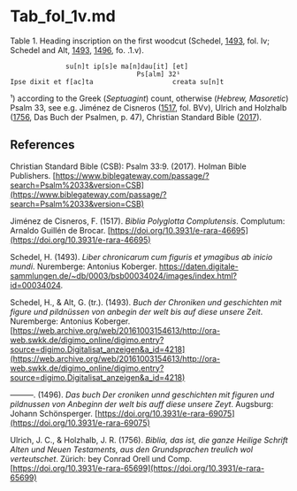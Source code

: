 # Tab_fol_1v.md

Table 1. Heading inscription on the first woodcut (Schedel, [1493](https://web.archive.org/web/20161003154613/http://ora-web.swkk.de/digimo_online/digimo.entry?source=digimo.Digitalisat_anzeigen&a_id=4218), fol. Iv; Schedel and Alt, [1493](https://web.archive.org/web/20161003154613/http://ora-web.swkk.de/digimo_online/digimo.entry?source=digimo.Digitalisat_anzeigen&a_id=4218), [1496](https://doi.org/10.3931/e-rara-69075), fo. .1.v).
~~~
			  su[n]t ip[s]e ma[n]dau[it] [et]  
								Ps[alm] 32¹
Ipse dixit et f[ac]ta					 creata su[n]t  
~~~
¹) according to the Greek (*Septuagint*) count, otherwise (*Hebrew, Masoretic*) Psalm 33, see e.g. Jiménez de Cisneros ([1517](https://doi.org/10.3931/e-rara-46695), fol. BVv), Ulrich and Holzhalb ([1756](https://doi.org/10.3931/e-rara-65699), Das Buch der Psalmen, p. 47), Christian Standard Bible ([2017](https://www.biblegateway.com/passage/?search=Psalm%2033&version=CSB)).  

## References

Christian Standard Bible (CSB): Psalm 33:9. (2017). Holman Bible Publishers. [https://www.biblegateway.com/passage/?search=Psalm%2033&version=CSB](https://www.biblegateway.com/passage/?search=Psalm%2033&version=CSB)

Jiménez de Cisneros, F. (1517). *Biblia Polyglotta Complutensis*. Complutum: Arnaldo Guillén de Brocar. [https://doi.org/10.3931/e-rara-46695](https://doi.org/10.3931/e-rara-46695)

Schedel, H. (1493). *Liber chronicarum cum figuris et ymagibus ab inicio mundi*. Nuremberge: Antonius Koberger. https://daten.digitale-sammlungen.de/~db/0003/bsb00034024/images/index.html?id=00034024.

Schedel, H., & Alt, G. (tr.). (1493). *Buch der Chroniken und geschichten mit figure und pildnüssen von anbegin der welt bis auf diese unsere Zeit*. Nuremberge: Antonius Koberger.
[https://web.archive.org/web/20161003154613/http://ora-web.swkk.de/digimo_online/digimo.entry?source=digimo.Digitalisat_anzeigen&a_id=4218](https://web.archive.org/web/20161003154613/http://ora-web.swkk.de/digimo_online/digimo.entry?source=digimo.Digitalisat_anzeigen&a_id=4218)

———. (1496). *Das buch Der croniken unnd geschichten mit figuren und pildnussen von Anbeginn der welt bis auff diese unsere Zeyt*. Augsburg: Johann Schönsperger. [https://doi.org/10.3931/e-rara-69075](https://doi.org/10.3931/e-rara-69075)

Ulrich, J. C., & Holzhalb, J. R. (1756). *Biblia, das ist, die ganze Heilige Schrift Alten und Neuen Testaments, aus den Grundsprachen treulich wol verteutschet*. Zürich: bey Conrad Orell und Comp. [https://doi.org/10.3931/e-rara-65699](https://doi.org/10.3931/e-rara-65699)
